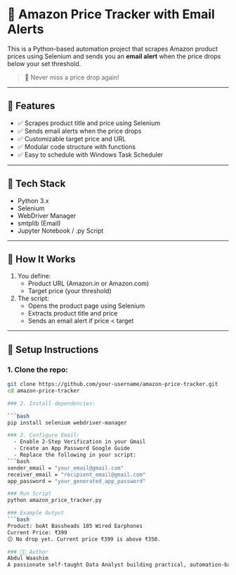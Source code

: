 # 🛒 Amazon Price Tracker with Email Alerts

This is a Python-based automation project that scrapes Amazon product prices using Selenium and sends you an **email alert** when the price drops below your set threshold.

> 🔔 Never miss a price drop again!

---

## 📌 Features

- ✅ Scrapes product title and price using Selenium
- ✅ Sends email alerts when the price drops
- ✅ Customizable target price and URL
- ✅ Modular code structure with functions
- ✅ Easy to schedule with Windows Task Scheduler

---

## 🚀 Tech Stack

- Python 3.x
- Selenium
- WebDriver Manager
- smtplib (Email)
- Jupyter Notebook / .py Script

---

## 🧠 How It Works

1. You define:
   - Product URL (Amazon.in or Amazon.com)
   - Target price (your threshold)
2. The script:
   - Opens the product page using Selenium
   - Extracts product title and price
   - Sends an email alert if price < target

---

## 🔧 Setup Instructions

### 1. Clone the repo:
```bash
git clone https://github.com/your-username/amazon-price-tracker.git
cd amazon-price-tracker

### 2. Install dependencies:

```bash
pip install selenium webdriver-manager

### 3. Configure Email:
  - Enable 2-Step Verification in your Gmail
  - Create an App Password Google Guide
  - Replace the following in your script:
```bash
sender_email = "your_email@gmail.com"
receiver_email = "recipient_email@gmail.com"
app_password = "your_generated_app_password"

### Run Script
python amazon_price_tracker.py

### Example Output
```bash
Product: boAt Bassheads 105 Wired Earphones
Current Price: ₹399
😕 No drop yet. Current price ₹399 is above ₹350.

### 👨‍💻 Author
Abdul Waashim
A passionate self-taught Data Analyst building practical, automation-based Python projects.

